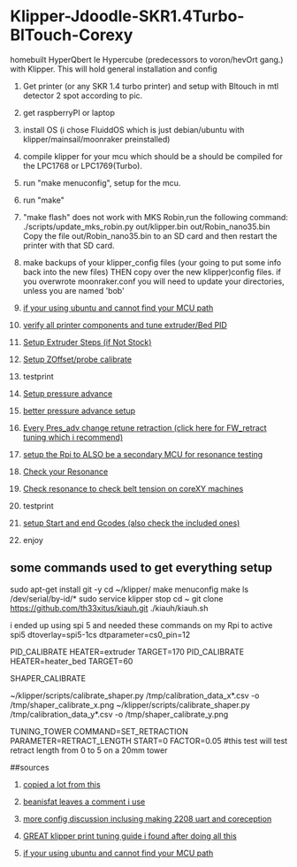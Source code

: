 # Klipper-Jdoodle-SKR1.4Turbo-BlTouch-Corexy
 homebuilt HyperQbert Ie Hypercube (predecessors to voron/hevOrt gang.)  with Klipper. This will hold general installation and config

1. Get printer (or any SKR 1.4 turbo printer) and setup with Bltouch in mtl detector 2 spot according to pic. 
2. get raspberryPI or laptop 
3. install OS (i chose FluiddOS which is just debian/ubuntu with klipper/mainsail/moonraker preinstalled)
4. compile klipper for your mcu which should be a should be compiled for the LPC1768 or LPC1769(Turbo). 
5. run "make menuconfig", setup for the mcu.
6. run "make"
7. "make flash" does not work with MKS Robin,run the following command: ./scripts/update_mks_robin.py out/klipper.bin out/Robin_nano35.bin Copy the file out/Robin_nano35.bin to an SD card and then restart the printer with that SD card.

8. make backups of your klipper_config files (your going to put some info back into the new files) THEN copy over the new klipper)config files. if you overwrote moonraker.conf you will need to update your directories, unless you are named 'bob'
9. [if your using ubuntu and cannot find your MCU path](https://unix.stackexchange.com/a/674936)
9. [verify all printer components and tune extruder/Bed PID](https://github.com/Klipper3d/klipper/blob/master/docs/Config_checks.md) 
10. [Setup Extruder Steps (if Not Stock)](https://www.klipper3d.org/Rotation_Distance.html)
11. [Setup ZOffset/probe calibrate](https://github.com/Klipper3d/klipper/blob/master/docs/Probe_Calibrate.md)
12. testprint
13. [Setup pressure advance](https://github.com/Klipper3d/klipper/blob/master/docs/Pressure_Advance.md)
13. [better pressure advance setup](https://advanced3dprinting.com/linear-advance-tool-klipper/)
14. [Every Pres_adv change retune retraction (click here for FW_retract tuning which i recommend)](https://www.printables.com/model/236366-klipper-stringing-test-with-firmware-retraction)
15. [setup the Rpi to ALSO be a secondary MCU for resonance testing](https://www.klipper3d.org/RPi_microcontroller.html)
16. [Check your Resonance](https://github.com/Klipper3d/klipper/blob/master/docs/Resonance_Compensation.md)
17. [Check resonance to check belt tension on coreXY machines](https://www.ifixit.com/Guide/Adding+ADXL345+Accelerometer/147745)
18. testprint
19. [setup Start and end Gcodes (also check the included ones)](https://allpro3d.com/quick-tip-start-and-end-gcode-in-klipper/)
20. enjoy

## some commands used to get everything setup 
sudo apt-get install git -y
cd ~/klipper/
make menuconfig
make
ls /dev/serial/by-id/*
sudo service klipper stop
cd ~
git clone https://github.com/th33xitus/kiauh.git
./kiauh/kiauh.sh

i ended up using spi 5 and needed these commands on my Rpi to active spi5
dtoverlay=spi5-1cs
dtparameter=cs0_pin=12

PID_CALIBRATE HEATER=extruder TARGET=170
PID_CALIBRATE HEATER=heater_bed TARGET=60

SHAPER_CALIBRATE

~/klipper/scripts/calibrate_shaper.py /tmp/calibration_data_x*.csv -o /tmp/shaper_calibrate_x.png
~/klipper/scripts/calibrate_shaper.py /tmp/calibration_data_y*.csv -o /tmp/shaper_calibrate_y.png

TUNING_TOWER COMMAND=SET_RETRACTION PARAMETER=RETRACT_LENGTH START=0 FACTOR=0.05 #this test will test retract length from 0 to 5 on a 20mm tower

##sources
1. [copied a lot from this](https://www.reddit.com/r/coreception/comments/peyx17/fluidd_config_for_klipper_guide_and_also_just/)

2. [beanisfat leaves a comment i use](https://www.reddit.com/r/coreception/comments/nhtl3p/klipper_tmc2208_config_for_stock_printer/)

3. [more config discussion inclusing making 2208 uart and coreception](https://www.reddit.com/r/coreception/comments/k619b1/klipper_on_elfcoreception/)

4. [GREAT klipper print tuning guide i found after doing all this](https://github.com/AndrewEllis93/Print-Tuning-Guide#extrusion-multiplier)

5. [if your using ubuntu and cannot find your MCU path](https://unix.stackexchange.com/a/674936)
